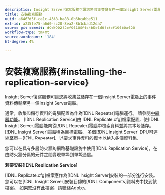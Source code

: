 ```yaml
---
description: Insight Server復寫服務可讓您將收集並儲存在一個Insight Server電腦上的事件資料傳輸至另一個Insight Server電腦。
title: 安裝複寫服務
uuid: a6467d5f-ca1c-4368-ba83-0b6bcabbe511
exl-id: a235fe75-a6d0-4c20-8ea2-8b1cbad12da7
source-git-commit: d9df90242ef96188f4e4b5e6d04cfef196b0a628
workflow-type: tm+mt
source-wordcount: '184'
ht-degree: 4%

---
```


# 安裝複寫服務{#installing-the-replication-service}

Insight Server復寫服務可讓您將收集並儲存在一個Insight Server電腦上的事件資料傳輸至另一個Insight Server電腦。

通常，收集和儲存資料的電腦配置為作為[!DNL Repeater]電腦運行。 請參閱[中繼器功能](../../../home/c-inst-svr/c-rptr-fntly/c-rptr-fntly.md)。 [!DNL Replication Service]由[!DNL Replicate.cfg]檔案配置，使[!DNL Insight Server]電腦能夠從[!DNL Repeater]電腦中檢索資料並將其本地儲存。 [!DNL Insight Server]電腦稱為目標電腦。 多個[!DNL Insight Server] DPU可連線至單一[!DNL Repeater]，以要求事件資料的復本以納入多個資料集。

您可以在具有多層防火牆的網路基礎設施中使用[!DNL Replication Service]，在由防火牆分隔的元件之間實現單埠到單埠通信。

**若要安裝[!DNL Replication Service]**

[!DNL Replicate.cfg]檔案應作為[!DNL Insight Server]安裝的一部分進行安裝。 您可以在[!DNL Insight Server]安裝目錄的[!DNL Components]資料夾中找到該檔案。 如果您沒有此檔案，請聯絡Adobe。
